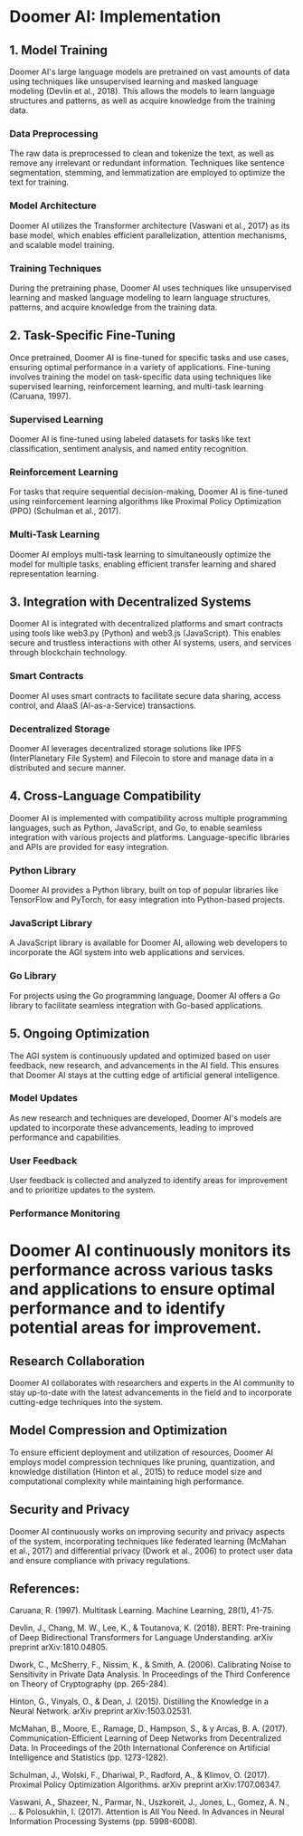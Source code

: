 # Doomer AI: Implementation

## 1. Model Training

Doomer AI's large language models are pretrained on vast amounts of data using techniques like unsupervised learning and masked language modeling (Devlin et al., 2018). This allows the models to learn language structures and patterns, as well as acquire knowledge from the training data.

### Data Preprocessing

The raw data is preprocessed to clean and tokenize the text, as well as remove any irrelevant or redundant information. Techniques like sentence segmentation, stemming, and lemmatization are employed to optimize the text for training.

### Model Architecture

Doomer AI utilizes the Transformer architecture (Vaswani et al., 2017) as its base model, which enables efficient parallelization, attention mechanisms, and scalable model training.

### Training Techniques

During the pretraining phase, Doomer AI uses techniques like unsupervised learning and masked language modeling to learn language structures, patterns, and acquire knowledge from the training data.

## 2. Task-Specific Fine-Tuning

Once pretrained, Doomer AI is fine-tuned for specific tasks and use cases, ensuring optimal performance in a variety of applications. Fine-tuning involves training the model on task-specific data using techniques like supervised learning, reinforcement learning, and multi-task learning (Caruana, 1997).

### Supervised Learning

Doomer AI is fine-tuned using labeled datasets for tasks like text classification, sentiment analysis, and named entity recognition.

### Reinforcement Learning

For tasks that require sequential decision-making, Doomer AI is fine-tuned using reinforcement learning algorithms like Proximal Policy Optimization (PPO) (Schulman et al., 2017).

### Multi-Task Learning

Doomer AI employs multi-task learning to simultaneously optimize the model for multiple tasks, enabling efficient transfer learning and shared representation learning.

## 3. Integration with Decentralized Systems

Doomer AI is integrated with decentralized platforms and smart contracts using tools like web3.py (Python) and web3.js (JavaScript). This enables secure and trustless interactions with other AI systems, users, and services through blockchain technology.

### Smart Contracts

Doomer AI uses smart contracts to facilitate secure data sharing, access control, and AIaaS (AI-as-a-Service) transactions.

### Decentralized Storage

Doomer AI leverages decentralized storage solutions like IPFS (InterPlanetary File System) and Filecoin to store and manage data in a distributed and secure manner.

## 4. Cross-Language Compatibility

Doomer AI is implemented with compatibility across multiple programming languages, such as Python, JavaScript, and Go, to enable seamless integration with various projects and platforms. Language-specific libraries and APIs are provided for easy integration.

### Python Library

Doomer AI provides a Python library, built on top of popular libraries like TensorFlow and PyTorch, for easy integration into Python-based projects.

### JavaScript Library

A JavaScript library is available for Doomer AI, allowing web developers to incorporate the AGI system into web applications and services.

### Go Library

For projects using the Go programming language, Doomer AI offers a Go library to facilitate seamless integration with Go-based applications.

## 5. Ongoing Optimization

The AGI system is continuously updated and optimized based on user feedback, new research, and advancements in the AI field. This ensures that Doomer AI stays at the cutting edge of artificial general intelligence.

### Model Updates

As new research and techniques are developed, Doomer AI's models are updated to incorporate these advancements, leading to improved performance and capabilities.

### User Feedback

User feedback is collected and analyzed to identify areas for improvement and to prioritize updates to the system.

### Performance Monitoring

# Doomer AI continuously monitors its performance across various tasks and applications to ensure optimal performance and to identify potential areas for improvement.

## Research Collaboration

Doomer AI collaborates with researchers and experts in the AI community to stay up-to-date with the latest advancements in the field and to incorporate cutting-edge techniques into the system.

## Model Compression and Optimization

To ensure efficient deployment and utilization of resources, Doomer AI employs model compression techniques like pruning, quantization, and knowledge distillation (Hinton et al., 2015) to reduce model size and computational complexity while maintaining high performance.

## Security and Privacy

Doomer AI continuously works on improving security and privacy aspects of the system, incorporating techniques like federated learning (McMahan et al., 2017) and differential privacy (Dwork et al., 2006) to protect user data and ensure compliance with privacy regulations.


## References:

Caruana, R. (1997). Multitask Learning. Machine Learning, 28(1), 41-75.

Devlin, J., Chang, M. W., Lee, K., & Toutanova, K. (2018). BERT: Pre-training of Deep Bidirectional Transformers for Language Understanding. arXiv preprint arXiv:1810.04805.

Dwork, C., McSherry, F., Nissim, K., & Smith, A. (2006). Calibrating Noise to Sensitivity in Private Data Analysis. In Proceedings of the Third Conference on Theory of Cryptography (pp. 265-284).

Hinton, G., Vinyals, O., & Dean, J. (2015). Distilling the Knowledge in a Neural Network. arXiv preprint arXiv:1503.02531.

McMahan, B., Moore, E., Ramage, D., Hampson, S., & y Arcas, B. A. (2017). Communication-Efficient Learning of Deep Networks from Decentralized Data. In Proceedings of the 20th International Conference on Artificial Intelligence and Statistics (pp. 1273-1282).

Schulman, J., Wolski, F., Dhariwal, P., Radford, A., & Klimov, O. (2017). Proximal Policy Optimization Algorithms. arXiv preprint arXiv:1707.06347.

Vaswani, A., Shazeer, N., Parmar, N., Uszkoreit, J., Jones, L., Gomez, A. N., ... & Polosukhin, I. (2017). Attention is All You Need. In Advances in Neural Information Processing Systems (pp. 5998-6008).
